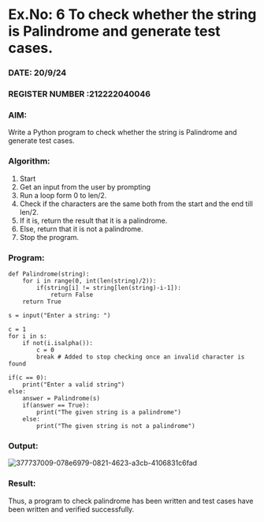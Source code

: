 # Ex.No: 6 To check whether the string is Palindrome and generate test cases.

### DATE: 20/9/24                                                                           
### REGISTER NUMBER :212222040046 
### AIM: 
Write a Python program to check whether the string is Palindrome and generate test cases. 
### Algorithm:
1. Start
2. Get an input from the user by prompting 
3. Run a loop form 0 to len/2.
4. Check if the characters are the same both from the start and the end till len/2. 
5. If it is, return the result that it is a palindrome.
6. Else, return that it is not a palindrome. 
7. Stop the program.
### Program:
```
def Palindrome(string):
    for i in range(0, int(len(string)/2)): 
        if(string[i] != string[len(string)-i-1]): 
            return False 
    return True 

s = input("Enter a string: ") 

c = 1 
for i in s: 
    if not(i.isalpha()): 
        c = 0 
        break # Added to stop checking once an invalid character is found

if(c == 0): 
    print("Enter a valid string") 
else:
    answer = Palindrome(s)
    if(answer == True): 
        print("The given string is a palindrome") 
    else: 
        print("The given string is not a palindrome")
```
### Output:
![377737009-078e6979-0821-4623-a3cb-4106831c6fad](https://github.com/user-attachments/assets/bebafe0c-544b-4db4-b3bd-5c85522e0718)
### Result:
Thus, a program to check palindrome has been written and test cases have been written and verified successfully.
